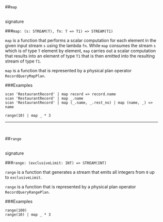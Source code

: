 <br/>

##`map`

<br/>
signature

###`map: (s: STREAM(T), fn: T => T1) => STREAM(T1)`
<br/>

`map` is a function that performs a scalar computation for each element in the given input stream `s` using the lambda `fn`.
While `map` consumes the stream `s` which is of type `T` element by element, `map` carries out a scalar computation
that results into an element of type `T1` that is then emitted into the resulting stream of type `T1`.

`map` is a function that is represented by a physical plan operator `RecordQueryMapPlan`.
<br/>

###Examples

```
scan 'RestaurantRecord' | map record => record.name
scan 'RestaurantRecord' | map _.name
scan 'RestaurantRecord' | map (_.name, _.rest_no) | map (name, _) => name
```

```
range(10) | map _ * 3
```

---------------

<br/>

##`range`

<br/>
signature

###`range: (exclusiveLimit: INT) => STREAM(INT)`
<br/>

`range` is a function that generates a stream that emits all integers from `0` up to `exclusiveLimit`.

`range` is a function that is represented by a physical plan operator `RecordQueryRangePlan`.
<br/>

###Examples

```
range(100)
range(10) | map _ * 3
```